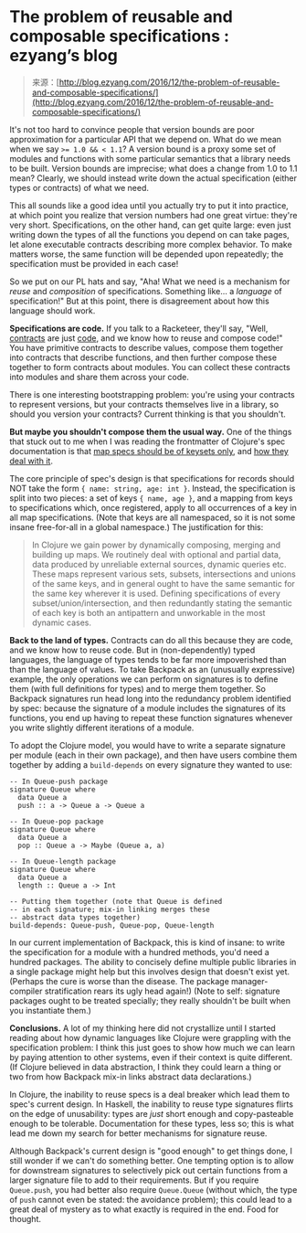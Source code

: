 <!--yml
category: 未分类
date: 2024-07-01 18:17:03
-->

# The problem of reusable and composable specifications : ezyang’s blog

> 来源：[http://blog.ezyang.com/2016/12/the-problem-of-reusable-and-composable-specifications/](http://blog.ezyang.com/2016/12/the-problem-of-reusable-and-composable-specifications/)

It's not too hard to convince people that version bounds are poor approximation for a particular API that we depend on. What do we mean when we say `>= 1.0 && < 1.1`? A version bound is a proxy some set of modules and functions with some particular semantics that a library needs to be built. Version bounds are imprecise; what does a change from 1.0 to 1.1 mean? Clearly, we should instead write down the actual specification (either types or contracts) of what we need.

This all sounds like a good idea until you actually try to put it into practice, at which point you realize that version numbers had one great virtue: they're very short. Specifications, on the other hand, can get quite large: even just writing down the types of all the functions you depend on can take pages, let alone executable contracts describing more complex behavior. To make matters worse, the same function will be depended upon repeatedly; the specification must be provided in each case!

So we put on our PL hats and say, "Aha! What we need is a mechanism for *reuse* and *composition* of specifications. Something like... a *language* of specification!" But at this point, there is disagreement about how this language should work.

**Specifications are code.** If you talk to a Racketeer, they'll say, "Well, [contracts](https://docs.racket-lang.org/reference/contracts.html) are just [code](https://docs.racket-lang.org/guide/Building_New_Contracts.html), and we know how to reuse and compose code!" You have primitive contracts to describe values, compose them together into contracts that describe functions, and then further compose these together to form contracts about modules. You can collect these contracts into modules and share them across your code.

There is one interesting bootstrapping problem: you're using your contracts to represent versions, but your contracts themselves live in a library, so should you version your contracts? Current thinking is that you shouldn't.

**But maybe you shouldn't compose them the usual way.** One of the things that stuck out to me when I was reading the frontmatter of Clojure's spec documentation is that [map specs should be of keysets only](http://clojure.org/about/spec#_map_specs_should_be_of_keysets_only), and [how they deal with it](http://clojure.org/about/spec#_global_namespaced_names_are_more_important).

The core principle of spec's design is that specifications for records should NOT take the form `{ name: string, age: int }`. Instead, the specification is split into two pieces: a set of keys `{ name, age }`, and a mapping from keys to specifications which, once registered, apply to all occurrences of a key in all map specifications. (Note that keys are all namespaced, so it is not some insane free-for-all in a global namespace.) The justification for this:

> In Clojure we gain power by dynamically composing, merging and building up maps. We routinely deal with optional and partial data, data produced by unreliable external sources, dynamic queries etc. These maps represent various sets, subsets, intersections and unions of the same keys, and in general ought to have the same semantic for the same key wherever it is used. Defining specifications of every subset/union/intersection, and then redundantly stating the semantic of each key is both an antipattern and unworkable in the most dynamic cases.

**Back to the land of types.** Contracts can do all this because they are code, and we know how to reuse code. But in (non-dependently) typed languages, the language of types tends to be far more impoverished than than the language of values. To take Backpack as an (unusually expressive) example, the only operations we can perform on signatures is to define them (with full definitions for types) and to merge them together. So Backpack signatures run head long into the redundancy problem identified by spec: because the signature of a module includes the signatures of its functions, you end up having to repeat these function signatures whenever you write slightly different iterations of a module.

To adopt the Clojure model, you would have to write a separate signature per module (each in their own package), and then have users combine them together by adding a `build-depends` on every signature they wanted to use:

```
-- In Queue-push package
signature Queue where
  data Queue a
  push :: a -> Queue a -> Queue a

-- In Queue-pop package
signature Queue where
  data Queue a
  pop :: Queue a -> Maybe (Queue a, a)

-- In Queue-length package
signature Queue where
  data Queue a
  length :: Queue a -> Int

-- Putting them together (note that Queue is defined
-- in each signature; mix-in linking merges these
-- abstract data types together)
build-depends: Queue-push, Queue-pop, Queue-length

```

In our current implementation of Backpack, this is kind of insane: to write the specification for a module with a hundred methods, you'd need a hundred packages. The ability to concisely define multiple public libraries in a single package might help but this involves design that doesn't exist yet. (Perhaps the cure is worse than the disease. The package manager-compiler stratification rears its ugly head again!) (Note to self: signature packages ought to be treated specially; they really shouldn't be built when you instantiate them.)

**Conclusions.** A lot of my thinking here did not crystallize until I started reading about how dynamic languages like Clojure were grappling with the specification problem: I think this just goes to show how much we can learn by paying attention to other systems, even if their context is quite different. (If Clojure believed in data abstraction, I think they could learn a thing or two from how Backpack mix-in links abstract data declarations.)

In Clojure, the inability to reuse specs is a deal breaker which lead them to spec's current design. In Haskell, the inability to reuse type signatures flirts on the edge of unusability: types are *just* short enough and copy-pasteable enough to be tolerable. Documentation for these types, less so; this is what lead me down my search for better mechanisms for signature reuse.

Although Backpack's current design is "good enough" to get things done, I still wonder if we can't do something better. One tempting option is to allow for downstream signatures to selectively pick out certain functions from a larger signature file to add to their requirements. But if you require `Queue.push`, you had better also require `Queue.Queue` (without which, the type of `push` cannot even be stated: the avoidance problem); this could lead to a great deal of mystery as to what exactly is required in the end. Food for thought.